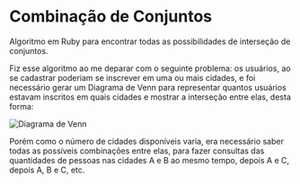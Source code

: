 Combinação de Conjuntos
========================

Algoritmo em Ruby para encontrar todas as possibilidades de interseção de conjuntos.

Fiz esse algoritmo ao me deparar com o seguinte problema:
os usuários, ao se cadastrar poderiam se inscrever em uma ou mais cidades, e foi necessário gerar um Diagrama de Venn para representar quantos usuários estavam inscritos em quais cidades e mostrar a interseção entre elas, desta forma:

![Diagrama de Venn](http://chart.apis.google.com/chart?chs=300x225&cht=v&chco=FF6342,ADDE63,63C6DE&chd=t:100,80,60,30,30,30,10&chdl=A|B|C)

Porém como o número de cidades disponíveis varia, era necessário saber todas as possíveis combinações entre elas, para fazer consultas das quantidades de pessoas nas cidades A e B ao mesmo tempo, depois A e C, depois A, B e C, etc.